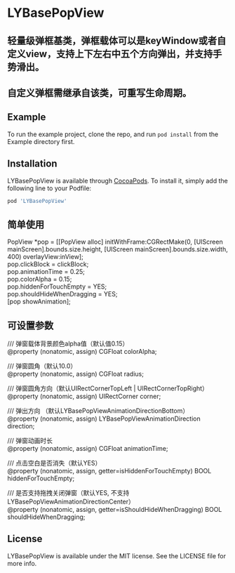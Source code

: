 # LYBasePopView
## 轻量级弹框基类，弹框载体可以是keyWindow或者自定义view，支持上下左右中五个方向弹出，并支持手势滑出。
## 自定义弹框需继承自该类，可重写生命周期。


## Example

To run the example project, clone the repo, and run `pod install` from the Example directory first.

## Installation

LYBasePopView is available through [CocoaPods](https://cocoapods.org). To install
it, simply add the following line to your Podfile:

```ruby
pod 'LYBasePopView'
```
## 简单使用
PopView *pop = [[PopView alloc] initWithFrame:CGRectMake(0, [UIScreen mainScreen].bounds.size.height, [UIScreen mainScreen].bounds.size.width, 400) overlayView:inView]; </br>
pop.clickBlock = clickBlock; </br>
pop.animationTime = 0.25; </br>
pop.colorAlpha = 0.15; </br>
pop.hiddenForTouchEmpty = YES; </br>
pop.shouldHideWhenDragging = YES; </br>
[pop showAnimation];

## 可设置参数

/// 弹窗载体背景颜色alpha值（默认值0.15）</br>
@property (nonatomic, assign) CGFloat colorAlpha;

/// 弹窗圆角（默认10.0）</br>
@property (nonatomic, assign) CGFloat radius;

/// 弹窗圆角方向（默认UIRectCornerTopLeft | UIRectCornerTopRight）</br>
@property (nonatomic, assign) UIRectCorner corner;

/// 弹出方向 （默认LYBasePopViewAnimationDirectionBottom）</br>
@property (nonatomic, assign) LYBasePopViewAnimationDirection direction;

/// 弹窗动画时长</br>
@property (nonatomic, assign) CGFloat animationTime;

/// 点击空白是否消失（默认YES）</br>
@property (nonatomic, assign, getter=isHiddenForTouchEmpty) BOOL hiddenForTouchEmpty;

/// 是否支持拖拽关闭弹窗（默认YES, 不支持LYBasePopViewAnimationDirectionCenter）</br>
@property (nonatomic, assign, getter=isShouldHideWhenDragging) BOOL shouldHideWhenDragging;

## License

LYBasePopView is available under the MIT license. See the LICENSE file for more info.
